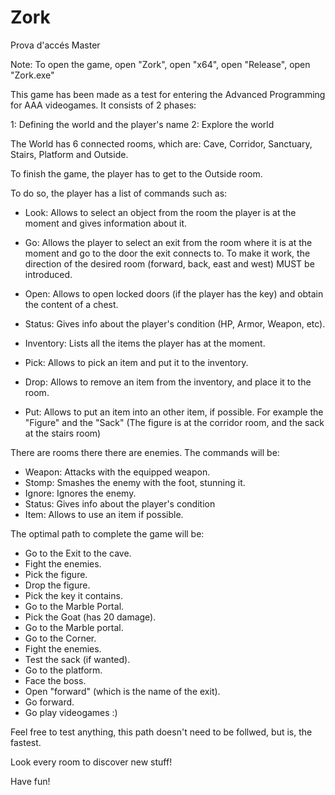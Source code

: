 # Zork
Prova d'accés Master

Note: To open the game, open "Zork", open "x64", open "Release", open "Zork.exe"

This game has been made as a test for entering the Advanced Programming for AAA videogames.
It consists of 2 phases:

1: Defining the world and the player's name
2: Explore the world

The World has 6 connected rooms, which are:
Cave, Corridor, Sanctuary, Stairs, Platform and Outside.

To finish the game, the player has to get to the Outside room.

To do so, the player has a list of commands such as:

- Look: Allows to select an object from the room the player is at the moment and gives information about it.
- Go: Allows the player to select an exit from the room where it is at the moment and go to the door the exit connects to.
      To make it work, the direction of the desired room (forward, back, east and west) MUST be introduced.

- Open: Allows to open locked doors (if the player has the key) and obtain the content of a chest.
- Status: Gives info about the player's condition (HP, Armor, Weapon, etc).
- Inventory: Lists all the items the player has at the moment.
- Pick: Allows to pick an item and put it to the inventory.
- Drop: Allows to remove an item from the inventory, and place it to the room.
- Put: Allows to put an item into an other item, if possible. For example the "Figure" and the "Sack" (The figure is at the corridor room, and the sack at the stairs room)

There are rooms there there are enemies. 
The commands will be:

- Weapon: Attacks with the equipped weapon.
- Stomp: Smashes the enemy with the foot, stunning it.
- Ignore: Ignores the enemy.
- Status:  Gives info about the player's condition
- Item: Allows to use an item if possible.

The optimal path to complete the game will be:

- Go to the Exit to the cave.
- Fight the enemies.
- Pick the figure.
- Drop the figure.
- Pick the key it contains.
- Go to the Marble Portal.
- Pick the Goat (has 20 damage).
- Go to the Marble portal.
- Go to the Corner.
- Fight the enemies.
- Test the sack (if wanted).
- Go to the platform.
- Face the boss.
- Open "forward" (which is the name of the exit).
- Go forward.
- Go play videogames :)

Feel free to test anything, this path doesn't need to be follwed, but is, the fastest.

Look every room to discover new stuff!

Have fun!
